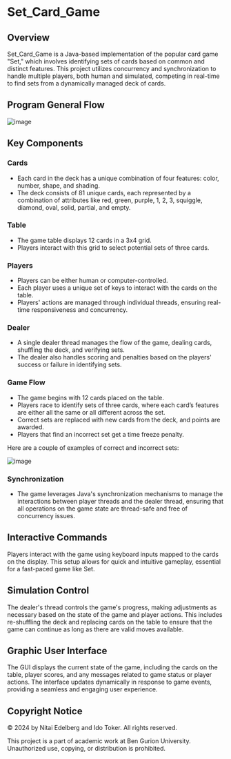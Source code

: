 # Set_Card_Game

## Overview

Set_Card_Game is a Java-based implementation of the popular card game "Set," which involves identifying sets of cards based on common and distinct features. This project utilizes concurrency and synchronization to handle multiple players, both human and simulated, competing in real-time to find sets from a dynamically managed deck of cards.

## Program General Flow
![image](https://github.com/tokerido/Set_Card_Game/assets/155316070/c69d3457-969c-45a3-bc75-3f4616f9d2a5)

## Key Components

### Cards
- Each card in the deck has a unique combination of four features: color, number, shape, and shading.
- The deck consists of 81 unique cards, each represented by a combination of attributes like red, green, purple, 1, 2, 3, squiggle, diamond, oval, solid, partial, and empty.

### Table
- The game table displays 12 cards in a 3x4 grid.
- Players interact with this grid to select potential sets of three cards.

### Players
- Players can be either human or computer-controlled.
- Each player uses a unique set of keys to interact with the cards on the table.
- Players' actions are managed through individual threads, ensuring real-time responsiveness and concurrency.

### Dealer
- A single dealer thread manages the flow of the game, dealing cards, shuffling the deck, and verifying sets.
- The dealer also handles scoring and penalties based on the players' success or failure in identifying sets.

### Game Flow
- The game begins with 12 cards placed on the table.
- Players race to identify sets of three cards, where each card’s features are either all the same or all different across the set.
- Correct sets are replaced with new cards from the deck, and points are awarded.
- Players that find an incorrect set get a time freeze penalty.

Here are a couple of examples of correct and incorrect sets:

![image](https://github.com/tokerido/Set_Card_Game/assets/155316070/0080eabd-5229-4960-8d15-caa111a4c5da)

### Synchronization
- The game leverages Java's synchronization mechanisms to manage the interactions between player threads and the dealer thread, ensuring that all operations on the game state are thread-safe and free of concurrency issues.

## Interactive Commands
Players interact with the game using keyboard inputs mapped to the cards on the display. This setup allows for quick and intuitive gameplay, essential for a fast-paced game like Set.

## Simulation Control
The dealer's thread controls the game's progress, making adjustments as necessary based on the state of the game and player actions. This includes re-shuffling the deck and replacing cards on the table to ensure that the game can continue as long as there are valid moves available.

## Graphic User Interface
The GUI displays the current state of the game, including the cards on the table, player scores, and any messages related to game status or player actions. The interface updates dynamically in response to game events, providing a seamless and engaging user experience.

## Copyright Notice
© 2024 by Nitai Edelberg and Ido Toker. All rights reserved.

This project is a part of academic work at Ben Gurion University. Unauthorized use, copying, or distribution is prohibited.
